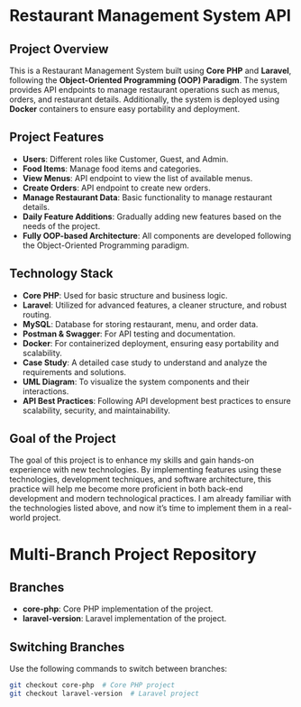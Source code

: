 # Restaurant Management System API

## Project Overview
This is a Restaurant Management System built using **Core PHP** and **Laravel**, following the **Object-Oriented Programming (OOP) Paradigm**. The system provides API endpoints to manage restaurant operations such as menus, orders, and restaurant details. Additionally, the system is deployed using **Docker** containers to ensure easy portability and deployment.

## Project Features
- **Users**: Different roles like Customer, Guest, and Admin.
- **Food Items**: Manage food items and categories.
- **View Menus**: API endpoint to view the list of available menus.
- **Create Orders**: API endpoint to create new orders.
- **Manage Restaurant Data**: Basic functionality to manage restaurant details.
- **Daily Feature Additions**: Gradually adding new features based on the needs of the project.
- **Fully OOP-based Architecture**: All components are developed following the Object-Oriented Programming paradigm.

## Technology Stack
- **Core PHP**: Used for basic structure and business logic.
- **Laravel**: Utilized for advanced features, a cleaner structure, and robust routing.
- **MySQL**: Database for storing restaurant, menu, and order data.
- **Postman & Swagger**: For API testing and documentation.
- **Docker**: For containerized deployment, ensuring easy portability and scalability.
- **Case Study**: A detailed case study to understand and analyze the requirements and solutions.
- **UML Diagram**: To visualize the system components and their interactions.
- **API Best Practices**: Following API development best practices to ensure scalability, security, and maintainability.


## Goal of the Project
The goal of this project is to enhance my skills and gain hands-on experience with new technologies. By implementing features using these technologies, development techniques, and software architecture, this practice will help me become more proficient in both back-end development and modern technological practices. I am already familiar with the technologies listed above, and now it’s time to implement them in a real-world project.

# Multi-Branch Project Repository

## Branches
- **core-php**: Core PHP implementation of the project.
- **laravel-version**: Laravel implementation of the project.

## Switching Branches
Use the following commands to switch between branches:
```bash
git checkout core-php  # Core PHP project
git checkout laravel-version  # Laravel project

